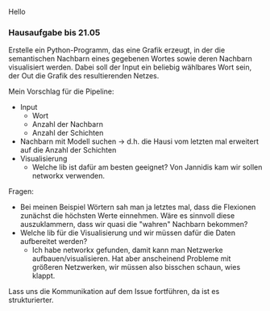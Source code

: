 
Hello

### Hausaufgabe bis 21.05

Erstelle ein Python-Programm, das eine Grafik erzeugt, in der die semantischen Nachbarn eines gegebenen Wortes sowie deren Nachbarn visualisiert werden. Dabei soll der Input ein beliebig wählbares Wort sein, der Out die Grafik des resultierenden Netzes.

Mein Vorschlag für die Pipeline:

- Input
  - Wort
  - Anzahl der Nachbarn
  - Anzahl der Schichten
- Nachbarn mit Modell suchen -> d.h. die Hausi vom letzten mal erweitert auf die Anzahl der Schichten
- Visualisierung
  - Welche lib ist dafür am besten geeignet? Von Jannidis kam wir sollen networkx verwenden.
 
Fragen:
- Bei meinen Beispiel Wörtern sah man ja letztes mal, dass die Flexionen zunächst die höchsten Werte einnehmen. Wäre es sinnvoll diese auszuklammern, dass wir quasi die "wahren" Nachbarn bekommen?
- Welche lib für die Visualisierung und wir müssen dafür die Daten aufbereitet werden?
  - Ich habe networkx gefunden, damit kann man Netzwerke aufbauen/visualisieren. Hat aber anscheinend Probleme mit größeren Netzwerken, wir müssen also bisschen schaun, wies klappt.
 
Lass uns die Kommunikation auf dem Issue fortführen, da ist es strukturierter.
